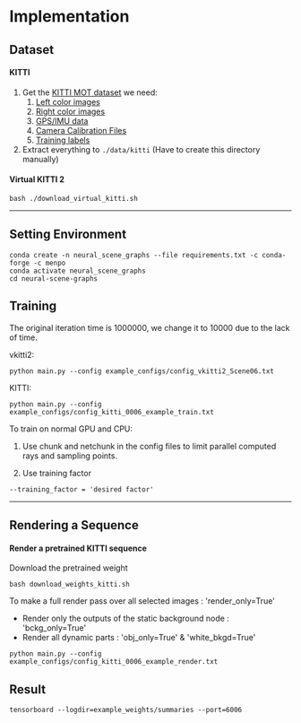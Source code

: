 # Implementation

## Dataset

#### KITTI
1. Get the [KITTI MOT dataset](http://www.cvlibs.net/datasets/kitti/eval_tracking.php) we need:
   1. [Left color images](http://www.cvlibs.net/download.php?file=data_tracking_image_2.zip)
   2. [Right color images](http://www.cvlibs.net/download.php?file=data_tracking_image_3.zip)
   3. [GPS/IMU data](http://www.cvlibs.net/download.php?file=data_tracking_oxts.zip)
   4. [Camera Calibration Files](http://www.cvlibs.net/download.php?file=data_tracking_calib.zip)
   5. [Training labels](http://www.cvlibs.net/download.php?file=data_tracking_label_2.zip)
2. Extract everything to ```./data/kitti``` (Have to create this directory manually)

#### Virtual KITTI 2

```
bash ./download_virtual_kitti.sh
```

---

## Setting Environment

```
conda create -n neural_scene_graphs --file requirements.txt -c conda-forge -c menpo
conda activate neural_scene_graphs
cd neural-scene-graphs
```

## Training

The original iteration time is 1000000, we change it to 10000 due to the lack of time.  

vkitti2:
```
python main.py --config example_configs/config_vkitti2_Scene06.txt

```

KITTI:
```
python main.py --config example_configs/config_kitti_0006_example_train.txt
```

To train on normal GPU and CPU:

1. Use chunk and netchunk in the config files to limit parallel computed rays and sampling points.
   
2. Use training factor 
```
--training_factor = 'desired factor'
```

---

## Rendering a Sequence

#### Render a pretrained KITTI sequence

Download the pretrained weight
```
bash download_weights_kitti.sh
```

To make a full render pass over all selected images : 'render_only=True'
- Render only the outputs of the static background node : 'bckg_only=True'
- Render all dynamic parts : 'obj_only=True' & 'white_bkgd=True'
```
python main.py --config example_configs/config_kitti_0006_example_render.txt
```

## Result
```
tensorboard --logdir=example_weights/summaries --port=6006
```
